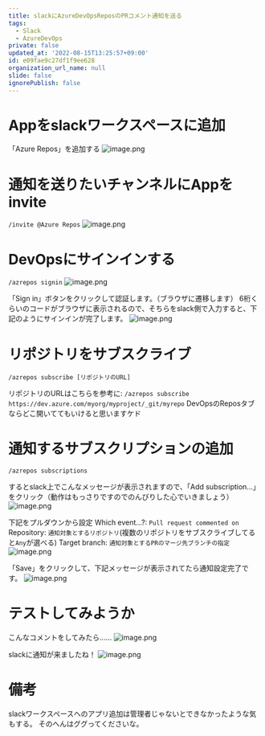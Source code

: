 ```yaml
---
title: slackにAzureDevOpsReposのPRコメント通知を送る
tags:
  - Slack
  - AzureDevOps
private: false
updated_at: '2022-08-15T13:25:57+09:00'
id: e09fae9c27df1f9ee628
organization_url_name: null
slide: false
ignorePublish: false
---
```

# Appをslackワークスペースに追加

「Azure Repos」を追加する
![image.png](https://qiita-image-store.s3.ap-northeast-1.amazonaws.com/0/647946/581e9524-a469-b35c-b437-1b9b713707a0.png)

# 通知を送りたいチャンネルにAppをinvite

`/invite @Azure Repos`
![image.png](https://qiita-image-store.s3.ap-northeast-1.amazonaws.com/0/647946/7c39ddb6-58d1-368c-6dbf-f84c78b3fa83.png)

# DevOpsにサインインする

`/azrepos signin`
![image.png](https://qiita-image-store.s3.ap-northeast-1.amazonaws.com/0/647946/5e3b9270-168e-288d-88a4-3814aa4c0874.png)

「Sign in」ボタンをクリックして認証します。（ブラウザに遷移します）
6桁くらいのコードがブラウザに表示されるので、そちらをslack側で入力すると、下記のようにサインインが完了します。
![image.png](https://qiita-image-store.s3.ap-northeast-1.amazonaws.com/0/647946/57d5df3e-cd72-1693-ce80-665418933ab7.png)


# リポジトリをサブスクライブ

`/azrepos subscribe [リポジトリのURL]`

リポジトリのURLはこちらを参考に: `/azrepos subscribe https://dev.azure.com/myorg/myproject/_git/myrepo`
DevOpsのReposタブならどこ開いててもいけると思いますケド

# 通知するサブスクリプションの追加

`/azrepos subscriptions`

するとslack上でこんなメッセージが表示されますので、「Add subscription...」をクリック（動作はもっさりですのでのんびりした心でいきましょう）
![image.png](https://qiita-image-store.s3.ap-northeast-1.amazonaws.com/0/647946/e789ecfc-24ce-e93f-7984-294a6bb687ac.png)

下記をプルダウンから設定
Which event...?: `Pull request commented on`
Repository: `通知対象とするリポジトリ`(複数のリポジトリをサブスクライブしてると`Any`が選べる)
Target branch: `通知対象とするPRのマージ先ブランチの指定`
![image.png](https://qiita-image-store.s3.ap-northeast-1.amazonaws.com/0/647946/cee454b9-4c6a-fcb8-5343-001bc2f5d20b.png)

「Save」をクリックして、下記メッセージが表示されてたら通知設定完了です。
![image.png](https://qiita-image-store.s3.ap-northeast-1.amazonaws.com/0/647946/bcb4357b-0b3a-0f27-629e-391bc44cf675.png)

# テストしてみようか

こんなコメントをしてみたら......
![image.png](https://qiita-image-store.s3.ap-northeast-1.amazonaws.com/0/647946/f3c7112d-591f-2d27-b3a2-f1bb44289abf.png)

slackに通知が来ましたね！
![image.png](https://qiita-image-store.s3.ap-northeast-1.amazonaws.com/0/647946/ce14c454-75d5-7dd6-6174-9a2a98969dac.png)

# 備考

slackワークスペースへのアプリ追加は管理者じゃないとできなかったような気もする。
そのへんはググってくださいな。
